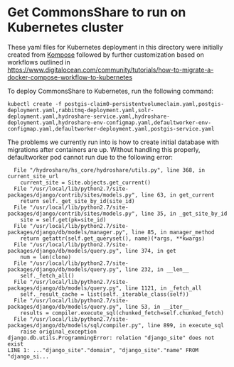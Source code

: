 # Get CommonsShare to run on Kubernetes cluster

These yaml files for Kubernetes deployment in this directory were initially created from [Kompose](http://kompose.io/) followed by further customization based on workflows outlined in <https://www.digitalocean.com/community/tutorials/how-to-migrate-a-docker-compose-workflow-to-kubernetes>

To deploy CommonsShare to Kubernetes, run the following command:
```
kubectl create -f postgis-claim0-persistentvolumeclaim.yaml,postgis-deployment.yaml,rabbitmq-deployment.yaml,solr-deployment.yaml,hydroshare-service.yaml,hydroshare-deployment.yaml,hydroshare-env-configmap.yaml,defaultworker-env-configmap.yaml,defaultworker-deployment.yaml,postgis-service.yaml
```

The problems we currently run into is how to create initial database with migrations after containers are up. Without handling this properly, defaultworker pod cannot run due to the following error:
```
  File "/hydroshare/hs_core/hydroshare/utils.py", line 368, in current_site_url
    current_site = Site.objects.get_current()
  File "/usr/local/lib/python2.7/site-packages/django/contrib/sites/models.py", line 63, in get_current
    return self._get_site_by_id(site_id)
  File "/usr/local/lib/python2.7/site-packages/django/contrib/sites/models.py", line 35, in _get_site_by_id
    site = self.get(pk=site_id)
  File "/usr/local/lib/python2.7/site-packages/django/db/models/manager.py", line 85, in manager_method
    return getattr(self.get_queryset(), name)(*args, **kwargs)
  File "/usr/local/lib/python2.7/site-packages/django/db/models/query.py", line 374, in get
    num = len(clone)
  File "/usr/local/lib/python2.7/site-packages/django/db/models/query.py", line 232, in __len__
    self._fetch_all()
  File "/usr/local/lib/python2.7/site-packages/django/db/models/query.py", line 1121, in _fetch_all
    self._result_cache = list(self._iterable_class(self))
  File "/usr/local/lib/python2.7/site-packages/django/db/models/query.py", line 53, in __iter__
    results = compiler.execute_sql(chunked_fetch=self.chunked_fetch)
  File "/usr/local/lib/python2.7/site-packages/django/db/models/sql/compiler.py", line 899, in execute_sql
    raise original_exception
django.db.utils.ProgrammingError: relation "django_site" does not exist
LINE 1: ..."django_site"."domain", "django_site"."name" FROM "django_si...

```